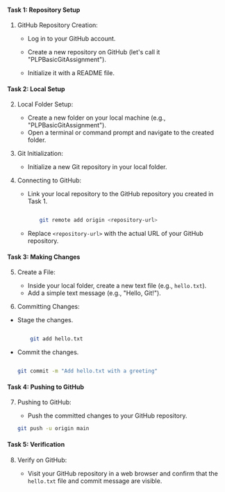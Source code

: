 #### Task 1: Repository Setup
1. GitHub Repository Creation:

    - Log in to your GitHub account.

    - Create a new repository on GitHub (let's call it "PLPBasicGitAssignment").

    - Initialize it with a README file.

#### Task 2: Local Setup

2. Local Folder Setup:
    - Create a new folder on your local machine (e.g., "PLPBasicGitAssignment").
    - Open a terminal or command prompt and navigate to the created folder.

3. Git Initialization:
    - Initialize a new Git repository in your local folder.

4. Connecting to GitHub:

    - Link your local repository to the GitHub repository you created in Task 1.
     ```bash

            git remote add origin <repository-url>
    ```

   
    - Replace `<repository-url>` with the actual URL of your GitHub repository.

#### Task 3: Making Changes

5. Create a File:
    - Inside your local folder, create a new text file (e.g., `hello.txt`).
    - Add a simple text message (e.g., "Hello, Git!").

6. Committing Changes:

  - Stage the changes.

     ```bash

         git add hello.txt
       ```
- Commit the changes.

   ```bash

   git commit -m "Add hello.txt with a greeting"

   ```

#### Task 4: Pushing to GitHub

7. Pushing to GitHub:

    - Push the committed changes to your GitHub repository.

   ```bash
   git push -u origin main
   ```

#### Task 5: Verification

8. Verify on GitHub:

    - Visit your GitHub repository in a web browser and confirm that the `hello.txt` file and commit message are visible.
